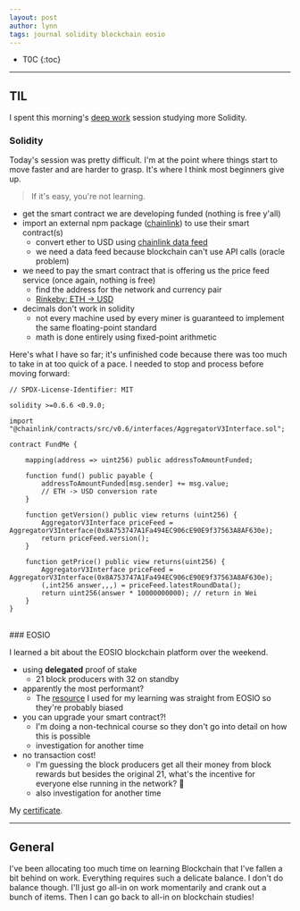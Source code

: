 ```yaml
---
layout: post
author: lynn
tags: journal solidity blockchain eosio
---
```


* T0C
{:toc}

---
<!--
<a href="" target="_blank"></a>

&nbsp;

<figure><center><img src="/assets/images/" style="width:100%">
<figcaption></figcaption></center></figure><br>

[another post]({% post_url 2021-11-03-journal %}))
-->

## TIL
I spent this morning's <a href="https://www.calnewport.com/books/deep-work/" target="_blank">deep work</a>
 session studying more Solidity.

### Solidity

Today's session was pretty difficult. I'm at the point where things start to move faster and are harder to grasp. It's where I think most beginners give up. 

> If it's easy, you're not learning.

- get the smart contract we are developing funded (nothing is free y'all)
- import an external npm package (<a href="https://www.npmjs.com/package/@chainlink/contracts" target="_blank">chainlink</a>) to use their smart contract(s)
  - convert ether to USD using <a href="https://docs.chain.link/docs/get-the-latest-price/" target="_blank">chainlink data feed</a>
  - we need a data feed because blockchain can't use API calls (oracle problem)
- we need to pay the smart contract that is offering us the price feed service (once again, nothing is free)
  - find the address for the network and currency pair
  - <a href="https://docs.chain.link/docs/ethereum-addresses/#Rinkeby%20Testnet" target="_blank">Rinkeby: ETH -> USD</a>
- decimals don't work in solidity
  - not every machine used by every miner is guaranteed to implement the same floating-point standard
  - math is done entirely using fixed-point arithmetic

Here's what I have so far; it's unfinished code because there was too much to take in at too quick of a pace. I needed to stop and process before moving forward:

```solidity
// SPDX-License-Identifier: MIT 

solidity >=0.6.6 <0.9.0;

import "@chainlink/contracts/src/v0.6/interfaces/AggregatorV3Interface.sol";

contract FundMe {
    
    mapping(address => uint256) public addressToAmountFunded;
    
    function fund() public payable {
        addressToAmountFunded[msg.sender] += msg.value;
        // ETH -> USD conversion rate
    }
    
    function getVersion() public view returns (uint256) {
        AggregatorV3Interface priceFeed = AggregatorV3Interface(0x8A753747A1Fa494EC906cE90E9f37563A8AF630e);
        return priceFeed.version();
    }
    
    function getPrice() public view returns(uint256) {
        AggregatorV3Interface priceFeed = AggregatorV3Interface(0x8A753747A1Fa494EC906cE90E9f37563A8AF630e);
        (,int256 answer,,,) = priceFeed.latestRoundData();
        return uint256(answer * 10000000000); // return in Wei
    }
}
```
<br>
### EOSIO

I learned a bit about the EOSIO blockchain platform over the weekend.
- using **delegated** proof of stake
  - 21 block producers with 32 on standby
- apparently the most performant?
  - The <a href="https://training.eos.io/" target="_blank">resource</a> I used for my learning was straight from EOSIO so they're probably biased
- you can upgrade your smart contract?! 
  - I'm doing a non-technical course so they don't go into detail on how this is possible
  - investigation for another time
- no transaction cost!
  - I'm guessing the block producers get all their money from block rewards but besides the original 21, what's the incentive for everyone else running in the network? 🤔
  - also investigation for another time

My <a href="https://training.eos.io/certificates/wunmifkjqr" target="_blank">certificate</a>.

---


## General

I've been allocating too much time on learning Blockchain that I've fallen a bit behind on work. Everything requires such a delicate balance. I don't do balance though. I'll just go all-in on work momentarily and crank out a bunch of items. Then I can go back to all-in on blockchain studies!

<!--general commentary about tech ideas, projects, work-->
